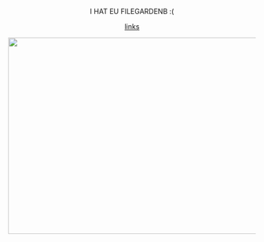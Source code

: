 <p align="center">
  I HAT EU FILEGARDENB :(
<p align="center">
<a href="https://rentry.co/hanguk">links</a>

<img src="https://i.pinimg.com/736x/65/27/a6/6527a6e973129fa73c0a573964220ef0.jpg" alt=""
  width="2000" 
  height="400">
